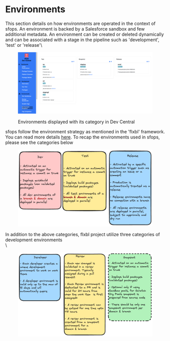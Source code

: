 # Environments

This section details on how environments are operated in the context of sfops. An environment is backed by a Salesforce sandbox and few additional metadata. An environment can be created or deleted dynamically and can be associated with a stage in the pipeline such as 'development', 'test' or 'release'\


<figure><img src="../.gitbook/assets/image (3) (1).png" alt=""><figcaption><p>Environments displayed with its category in Dev Central</p></figcaption></figure>

sfops follow the environment strategy as mentioned in the 'flxbl' framework. You can read more details [here](https://app.gitbook.com/s/81CMYlxTEobShX3WGZxY/techniques/environment-management).  To recap the environments used in sfops, please see the categories below

<figure><img src="../.gitbook/assets/image (1) (1) (1) (1).png" alt=""><figcaption></figcaption></figure>

In addition to the above categories,  flxbl project  utilize  three categories of development  environments\
\


<figure><img src="../.gitbook/assets/image (1) (1) (1) (1) (1).png" alt=""><figcaption></figcaption></figure>



